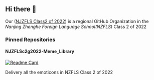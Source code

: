 ## Hi there 👋

Our ([NJZFLS Class2 of 2022](https://github.com/NJZFLSc2g2022)) is a regional GitHub Organization in the _Nanjing Zhenghe Foreign Language School(NZFLS)_  Class 2 of 2022

### Pinned Repositories

#### NJZFLSc2g2022-Meme_Library

[![Readme Card](https://github-readme-stats.vercel.app/api/pin/?username=NJZFLSc2g2022&repo=NJZFLSc2g2022-Meme_Library)](https://github.com/anuraghazra/github-readme-stats)

Delivery all the emoticons in NZFLS Class 2 of 2022

<!--

**Here are some ideas to get you started:**

🙋‍♀️ A short introduction - what is your organization all about?
🌈 Contribution guidelines - how can the community get involved?
👩‍💻 Useful resources - where can the community find your docs? Is there anything else the community should know?
🍿 Fun facts - what does your team eat for breakfast?
🧙 Remember, you can do mighty things with the power of [Markdown](https://docs.github.com/github/writing-on-github/getting-started-with-writing-and-formatting-on-github/basic-writing-and-formatting-syntax)
-->
